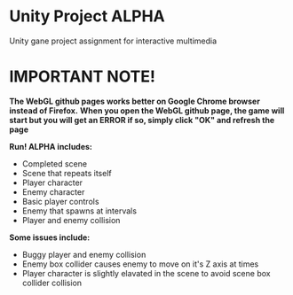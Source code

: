 # Unity Project ALPHA
Unity gane project assignment for interactive multimedia

# IMPORTANT NOTE!
**The WebGL github pages works better on Google Chrome browser instead of Firefox.**
**When you open the WebGL github page, the game will start but you will get an ERROR if so, simply click "OK" and refresh the page** 

__Run! ALPHA includes:__
  - Completed scene
  - Scene that repeats itself
  - Player character
  - Enemy character
  - Basic player controls
  - Enemy that spawns at intervals
  - Player and enemy collision
  
 __Some issues include:__
  - Buggy player and enemy collision
  - Enemy box collider causes enemy to move on it's Z axis at times
  - Player character is slightly elavated in the scene to avoid scene box collider collision
